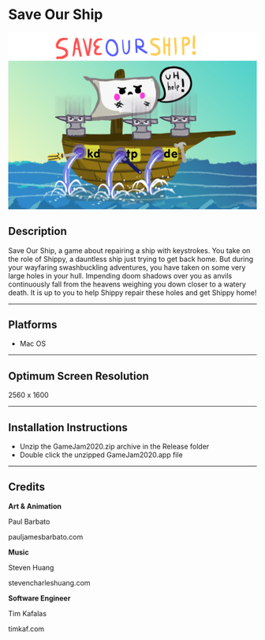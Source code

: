 # Save Our Ship

<img src="./press/feature.png" />

## Description

Save Our Ship, a game about repairing a ship with keystrokes. You take on the role of Shippy, a dauntless ship just trying to get back home. But during your wayfaring swashbuckling adventures, you have taken on some very large holes in your hull. Impending doom shadows over you as anvils continuously fall from the heavens weighing you down closer to a watery death. It is up to you to help Shippy repair these holes and get Shippy home!

---

## Platforms

* Mac OS

---

## Optimum Screen Resolution
2560 x 1600

---
## Installation Instructions

* Unzip the GameJam2020.zip archive in the Release folder
* Double click the unzipped GameJam2020.app file

---

## Credits

**Art & Animation**

Paul Barbato

pauljamesbarbato.com

**Music**

Steven Huang

stevencharleshuang.com

**Software Engineer**

Tim Kafalas

timkaf.com


